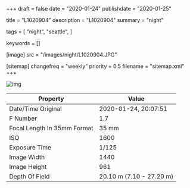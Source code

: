 +++
draft = false
date = "2020-01-24"
publishdate = "2020-01-25"

title = "L1020904"
description = "L1020904"
summary = "night"

tags = [
    "night",
    "seattle",
]

keywords = []

[image]
    src = "/images/night/L1020904.JPG"

[sitemap]
    changefreq = "weekly"
    priority = 0.5
    filename = "sitemap.xml"
+++


![img](/images/night/L1020904.JPG)

Property | Value
---------|------
Date/Time Original              | 2020-01-24, 20:07:51
F Number                        | 1.7
Focal Length In 35mm Format     | 35 mm
ISO                             | 1600
Exposure Time                   | 1/125
Image Width                     | 1440
Image Height                    | 961
Depth Of Field                  | 20.10 m (7.10 - 27.20 m)
